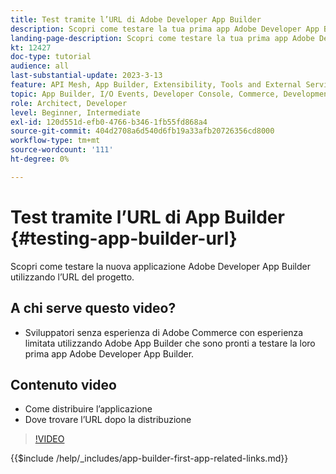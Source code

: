 ```yaml
---
title: Test tramite l’URL di Adobe Developer App Builder
description: Scopri come testare la tua prima app Adobe Developer App Builder dall’URL App Builder fornito per il progetto.
landing-page-description: Scopri come testare la tua prima app Adobe Developer App Builder dall’URL fornito dal progetto.
kt: 12427
doc-type: tutorial
audience: all
last-substantial-update: 2023-3-13
feature: API Mesh, App Builder, Extensibility, Tools and External Services, Backend Development
topic: App Builder, I/O Events, Developer Console, Commerce, Development, Integrations
role: Architect, Developer
level: Beginner, Intermediate
exl-id: 120d551d-efb0-4766-b346-1fb55fd868a4
source-git-commit: 404d2708a6d540d6fb19a33afb20726356cd8000
workflow-type: tm+mt
source-wordcount: '111'
ht-degree: 0%

---
```


# Test tramite l’URL di App Builder {#testing-app-builder-url}

Scopri come testare la nuova applicazione Adobe Developer App Builder utilizzando l’URL del progetto.

## A chi serve questo video?

* Sviluppatori senza esperienza di Adobe Commerce con esperienza limitata utilizzando Adobe App Builder che sono pronti a testare la loro prima app Adobe Developer App Builder.

## Contenuto video

* Come distribuire l’applicazione
* Dove trovare l’URL dopo la distribuzione

>[!VIDEO](https://video.tv.adobe.com/v/3421047?quality=12&learn=on&captions=ita)

{{$include /help/_includes/app-builder-first-app-related-links.md}}
